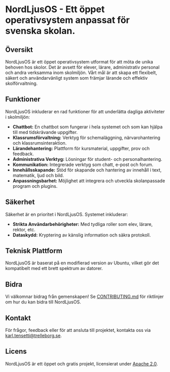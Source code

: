 # NordLjusOS - Ett öppet operativsystem anpassat för svenska skolan. 

## Översikt
NordLjusOS är ett öppet operativsystem utformat för att möta de unika behoven hos skolor. Det är avsett för elever, lärare, administrativ personal och andra verksamma inom skolmiljön. Vårt mål är att skapa ett flexibelt, säkert och användarvänligt system som främjar lärande och effektiv skolförvaltning.

## Funktioner
NordLjusOS inkluderar en rad funktioner för att underlätta dagliga aktiviteter i skolmiljön:
- **Chattbot:** En chattbot som fungerar i hela systemet och som kan hjälpa till med tidskrävande uppgifter.
- **Klassrumsförvaltning:** Verktyg för schemaläggning, närvarohantering och klassrumsinteraktion.
- **Lärandehantering:** Plattform för kursmaterial, uppgifter, prov och feedback.
- **Administrativa Verktyg:** Lösningar för student- och personalhantering.
- **Kommunikation:** Integrerade verktyg som chatt, e-post och forum.
- **Innehållsskapande:** Stöd för skapande och hantering av innehåll i text, matematik, ljud och bild.
- **Anpassningsbarhet:** Möjlighet att integrera och utveckla skolanpassade program och plugins.

## Säkerhet
Säkerhet är en prioritet i NordLjusOS. Systemet inkluderar:
- **Strikta Användarbehörigheter:** Med tydliga roller som elev, lärare, rektor, etc.
- **Dataskydd:** Kryptering av känslig information och säkra protokoll.

## Teknisk Plattform
NordLjusOS är baserat på en modifierad version av Ubuntu, vilket gör det kompatibelt med ett brett spektrum av datorer.

## Bidra
Vi välkomnar bidrag från gemenskapen! Se [CONTRIBUTING.md](CONTRIBUTING.md) för riktlinjer om hur du kan bidra till NordLjusOS.

## Kontakt
För frågor, feedback eller för att ansluta till projektet, kontakta oss via [karl.tensetti@trelleborg.se](mailto:karl.tensetti@trelleborg.se).

## Licens
NordLjusOS är ett öppet och gratis projekt, licensierat under [Apache 2.0](Licence.md).

